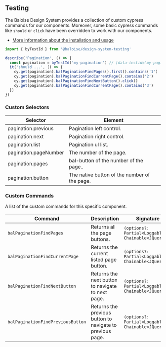 ## Testing

The Baloise Design System provides a collection of custom cypress commands for our components. Moreover, some basic cypress commands like `should` or `click` have been overridden to work with our components.

- [More information about the installation and usage](?path=/docs/development-testing--page)

<!-- START: human documentation -->

```typescript
import { byTestId } from '@baloise/design-system-testing'

describe('Pagination', () => {
  const pagination = byTestId('my-pagination') // [data-testid="my-pagination"]
  it('should ...', () => {
    cy.get(pagination).balPaginationFindPages().first().contains('1')
    cy.get(pagination).balPaginationFindCurrentPage().contains('2')
    cy.get(pagination).balPaginationFindNextButton().click()
    cy.get(pagination).balPaginationFindCurrentPage().contains('3')
  })
})
```

### Custom Selectors

| Selector              | Element                                      |
| --------------------- | -------------------------------------------- |
| pagination.previous   | Pagination left control.                     |
| pagination.next       | Pagination right control.                    |
| pagination.list       | Pagination ul list.                          |
| pagination.pageNumber | The number of the page.                      |
| pagination.pages      | bal-button of the number of the page..       |
| pagination.button     | The native button of the number of the page. |

<!-- END: human documentation -->

### Custom Commands

A list of the custom commands for this specific component.

| Command                           | Description                                               | Signature                                          |
| --------------------------------- | --------------------------------------------------------- | -------------------------------------------------- |
| `balPaginationFindPages`          | Returns all the page buttons.                             | `(options?: Partial<Loggable>): Chainable<JQuery>` |
| `balPaginationFindCurrentPage`    | Returns the current listed page button.                   | `(options?: Partial<Loggable>): Chainable<JQuery>` |
| `balPaginationFindNextButton`     | Returns the next button to navigate to next page.         | `(options?: Partial<Loggable>): Chainable<JQuery>` |
| `balPaginationFindPreviousButton` | Returns the previous button to navigate to previous page. | `(options?: Partial<Loggable>): Chainable<JQuery>` |
